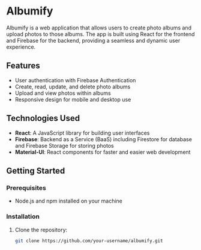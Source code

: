 # Albumify

Albumify is a web application that allows users to create photo albums and upload photos to those albums. The app is built using React for the frontend and Firebase for the backend, providing a seamless and dynamic user experience.

## Features

- User authentication with Firebase Authentication
- Create, read, update, and delete photo albums
- Upload and view photos within albums
- Responsive design for mobile and desktop use

## Technologies Used

- **React**: A JavaScript library for building user interfaces
- **Firebase**: Backend as a Service (BaaS) including Firestore for database and Firebase Storage for storing photos
- **Material-UI**: React components for faster and easier web development

## Getting Started

### Prerequisites

- Node.js and npm installed on your machine

### Installation

1. Clone the repository:
   ```sh
   git clone https://github.com/your-username/albumify.git
